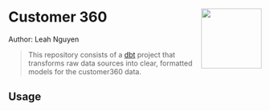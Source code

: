 # Customer 360 <img src="https://seeklogo.com/images/D/dbt-logo-500AB0BAA7-seeklogo.com.png" align="right" width="120" />

Author: Leah Nguyen

> This repository consists of a [dbt](https://www.getdbt.com/) project that transforms raw data sources into clear, formatted models for the customer360 data.

## Usage



[i2]: https://github.com/ndleah/dbt-hipages/issues/2